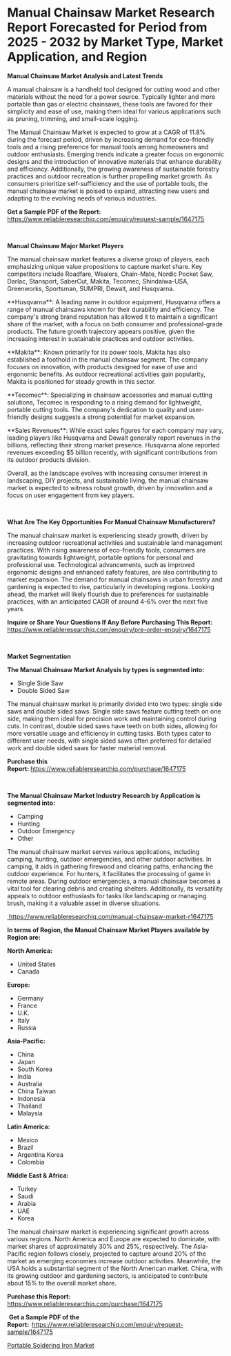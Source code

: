 <p><h1>Manual Chainsaw Market Research Report Forecasted for Period from 2025 -  2032 by Market Type, Market Application, and Region</h1></p><p><strong>Manual Chainsaw Market Analysis and Latest Trends</strong></p>
<p><p>A manual chainsaw is a handheld tool designed for cutting wood and other materials without the need for a power source. Typically lighter and more portable than gas or electric chainsaws, these tools are favored for their simplicity and ease of use, making them ideal for various applications such as pruning, trimming, and small-scale logging. </p><p>The Manual Chainsaw Market is expected to grow at a CAGR of 11.8% during the forecast period, driven by increasing demand for eco-friendly tools and a rising preference for manual tools among homeowners and outdoor enthusiasts. Emerging trends indicate a greater focus on ergonomic designs and the introduction of innovative materials that enhance durability and efficiency. Additionally, the growing awareness of sustainable forestry practices and outdoor recreation is further propelling market growth. As consumers prioritize self-sufficiency and the use of portable tools, the manual chainsaw market is poised to expand, attracting new users and adapting to the evolving needs of various industries.</p></p>
<p><strong>Get a Sample PDF of the Report:&nbsp;</strong> <a href="https://www.reliableresearchiq.com/enquiry/request-sample/1647175?utm_campaign=2230&utm_medium=2&utm_source=Github&utm_content=ia&utm_term=21022025&utm_id=manual-chainsaw">https://www.reliableresearchiq.com/enquiry/request-sample/1647175</a></p>
<p>&nbsp;</p>
<p><strong>Manual Chainsaw Major Market Players</strong></p>
<p><p>The manual chainsaw market features a diverse group of players, each emphasizing unique value propositions to capture market share. Key competitors include Roadfare, Wealers, Chain-Mate, Nordic Pocket Saw, Darlac, Stansport, SaberCut, Makita, Tecomec, Shindaiwa-USA, Greenworks, Sportsman, SUMPRI, Dewalt, and Husqvarna.</p><p>**Husqvarna**: A leading name in outdoor equipment, Husqvarna offers a range of manual chainsaws known for their durability and efficiency. The company's strong brand reputation has allowed it to maintain a significant share of the market, with a focus on both consumer and professional-grade products. The future growth trajectory appears positive, given the increasing interest in sustainable practices and outdoor activities.</p><p>**Makita**: Known primarily for its power tools, Makita has also established a foothold in the manual chainsaw segment. The company focuses on innovation, with products designed for ease of use and ergonomic benefits. As outdoor recreational activities gain popularity, Makita is positioned for steady growth in this sector.</p><p>**Tecomec**: Specializing in chainsaw accessories and manual cutting solutions, Tecomec is responding to a rising demand for lightweight, portable cutting tools. The company's dedication to quality and user-friendly designs suggests a strong potential for market expansion.</p><p>**Sales Revenues**: While exact sales figures for each company may vary, leading players like Husqvarna and Dewalt generally report revenues in the billions, reflecting their strong market presence. Husqvarna alone reported revenues exceeding $5 billion recently, with significant contributions from its outdoor products division.</p><p>Overall, as the landscape evolves with increasing consumer interest in landscaping, DIY projects, and sustainable living, the manual chainsaw market is expected to witness robust growth, driven by innovation and a focus on user engagement from key players.</p></p>
<p>&nbsp;</p>
<p><strong>What Are The Key Opportunities For Manual Chainsaw Manufacturers?</strong></p>
<p><p>The manual chainsaw market is experiencing steady growth, driven by increasing outdoor recreational activities and sustainable land management practices. With rising awareness of eco-friendly tools, consumers are gravitating towards lightweight, portable options for personal and professional use. Technological advancements, such as improved ergonomic designs and enhanced safety features, are also contributing to market expansion. The demand for manual chainsaws in urban forestry and gardening is expected to rise, particularly in developing regions. Looking ahead, the market will likely flourish due to preferences for sustainable practices, with an anticipated CAGR of around 4-6% over the next five years.</p></p>
<p><strong>Inquire or Share Your Questions If Any Before Purchasing This Report:</strong> <a href="https://www.reliableresearchiq.com/enquiry/pre-order-enquiry/1647175?utm_campaign=2230&utm_medium=2&utm_source=Github&utm_content=ia&utm_term=21022025&utm_id=manual-chainsaw">https://www.reliableresearchiq.com/enquiry/pre-order-enquiry/1647175</a></p>
<p>&nbsp;</p>
<p><strong>Market Segmentation</strong></p>
<p><strong>The Manual Chainsaw Market Analysis by types is segmented into:</strong></p>
<p><ul><li>Single Side Saw</li><li>Double Sided Saw</li></ul></p>
<p><p>The manual chainsaw market is primarily divided into two types: single side saws and double sided saws. Single side saws feature cutting teeth on one side, making them ideal for precision work and maintaining control during cuts. In contrast, double sided saws have teeth on both sides, allowing for more versatile usage and efficiency in cutting tasks. Both types cater to different user needs, with single sided saws often preferred for detailed work and double sided saws for faster material removal.</p></p>
<p><strong>Purchase this Report:&nbsp;</strong><a href="https://www.reliableresearchiq.com/purchase/1647175?utm_campaign=2230&utm_medium=2&utm_source=Github&utm_content=ia&utm_term=21022025&utm_id=manual-chainsaw">https://www.reliableresearchiq.com/purchase/1647175</a></p>
<p>&nbsp;</p>
<p><strong>The Manual Chainsaw Market Industry Research by Application is segmented into:</strong></p>
<p><ul><li>Camping</li><li>Hunting</li><li>Outdoor Emergency</li><li>Other</li></ul></p>
<p><p>The manual chainsaw market serves various applications, including camping, hunting, outdoor emergencies, and other outdoor activities. In camping, it aids in gathering firewood and clearing paths, enhancing the outdoor experience. For hunters, it facilitates the processing of game in remote areas. During outdoor emergencies, a manual chainsaw becomes a vital tool for clearing debris and creating shelters. Additionally, its versatility appeals to outdoor enthusiasts for tasks like landscaping or managing brush, making it a valuable asset in diverse situations.</p></p>
<p><a href="https://www.reliableresearchiq.com/manual-chainsaw-market-r1647175?utm_campaign=2230&utm_medium=2&utm_source=Github&utm_content=ia&utm_term=21022025&utm_id=manual-chainsaw">&nbsp;https://www.reliableresearchiq.com/manual-chainsaw-market-r1647175</a></p>
<p><strong>In terms of Region, the Manual Chainsaw Market Players available by Region are:</strong></p>
<p>
    <p> <strong> North America: </strong>
        <ul>
            <li>United States</li>
            <li>Canada</li>
        </ul>
        </p> 
    <p> <strong> Europe: </strong>
        <ul>
            <li>Germany</li>
            <li>France</li>
            <li>U.K.</li>
            <li>Italy</li>
            <li>Russia</li>
        </ul>
        </p> 
    <p> <strong> Asia-Pacific: </strong>
        <ul>
            <li>China</li>
            <li>Japan</li>
            <li>South Korea</li>
            <li>India</li>
            <li>Australia</li>
            <li>China Taiwan</li>
            <li>Indonesia</li>
            <li>Thailand</li>
            <li>Malaysia</li>
        </ul>
        </p> 
    <p> <strong> Latin America: </strong>
        <ul>
            <li>Mexico</li>
            <li>Brazil</li>
            <li>Argentina Korea</li>
            <li>Colombia</li>
        </ul>
        </p> 
    <p> <strong> Middle East & Africa: </strong>
        <ul>
            <li>Turkey</li>
            <li>Saudi</li>
            <li>Arabia</li>
            <li>UAE</li>
            <li>Korea</li>
        </ul>
    </p>
    </p>
<p><p>The manual chainsaw market is experiencing significant growth across various regions. North America and Europe are expected to dominate, with market shares of approximately 30% and 25%, respectively. The Asia-Pacific region follows closely, projected to capture around 20% of the market as emerging economies increase outdoor activities. Meanwhile, the USA holds a substantial segment of the North American market. China, with its growing outdoor and gardening sectors, is anticipated to contribute about 15% to the overall market share.</p></p>
<p><strong>Purchase this Report: </strong><a href="https://www.reliableresearchiq.com/purchase/1647175?utm_campaign=2230&utm_medium=2&utm_source=Github&utm_content=ia&utm_term=21022025&utm_id=manual-chainsaw">https://www.reliableresearchiq.com/purchase/1647175</a></p>
<p>&nbsp;<strong>Get a Sample PDF of the Report:&nbsp;&nbsp;</strong><a href="https://www.reliableresearchiq.com/enquiry/request-sample/1647175?utm_campaign=2230&utm_medium=2&utm_source=Github&utm_content=ia&utm_term=21022025&utm_id=manual-chainsaw">https://www.reliableresearchiq.com/enquiry/request-sample/1647175</a></p>
<p><strong></strong></p>
<p><p><a href="https://github.com/dmitriyvo6rog/Market-Research-Report-List-1/blob/main/portable-soldering-iron-market.md?utm_campaign=2230&utm_medium=2&utm_source=Github&utm_content=ia&utm_term=21022025&utm_id=manual-chainsaw">Portable Soldering Iron Market</a></p></p>